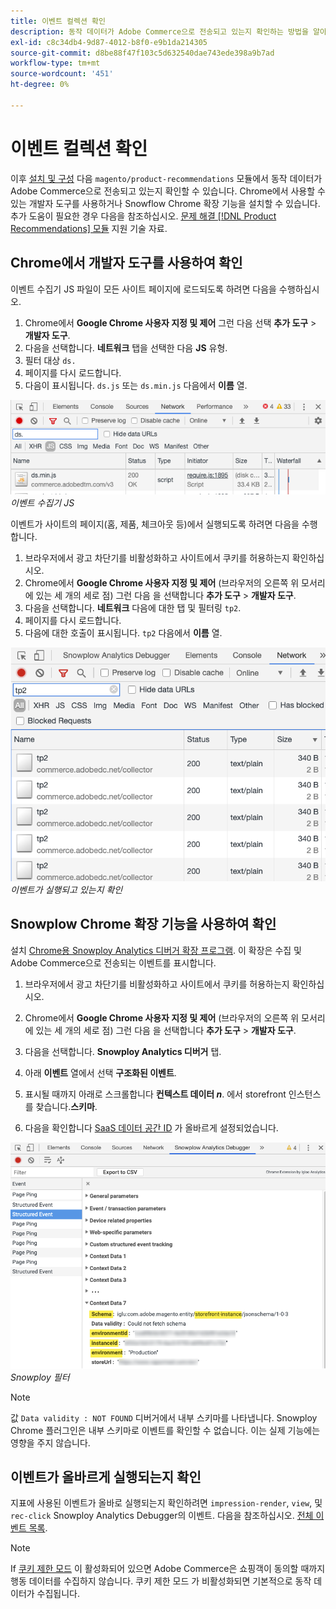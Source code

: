 ```yaml
---
title: 이벤트 컬렉션 확인
description: 동작 데이터가 Adobe Commerce으로 전송되고 있는지 확인하는 방법을 알아봅니다.
exl-id: c8c34db4-9d87-4012-b8f0-e9b1da214305
source-git-commit: d8be88f47f103c5d632540dae743ede398a9b7ad
workflow-type: tm+mt
source-wordcount: '451'
ht-degree: 0%

---
```


# 이벤트 컬렉션 확인

이후 [설치 및 구성](install-configure.md) 다음 `magento/product-recommendations` 모듈에서 동작 데이터가 Adobe Commerce으로 전송되고 있는지 확인할 수 있습니다. Chrome에서 사용할 수 있는 개발자 도구를 사용하거나 Snowflow Chrome 확장 기능을 설치할 수 있습니다. 추가 도움이 필요한 경우 다음을 참조하십시오. [문제 해결 [!DNL Product Recommendations] 모듈](https://experienceleague.adobe.com/docs/commerce-knowledge-base/kb/troubleshooting/miscellaneous/troubleshoot-product-recommendations-module-in-magento-commerce.html) 지원 기술 자료.

## Chrome에서 개발자 도구를 사용하여 확인

이벤트 수집기 JS 파일이 모든 사이트 페이지에 로드되도록 하려면 다음을 수행하십시오.

1. Chrome에서 **Google Chrome 사용자 지정 및 제어** 그런 다음 선택 **추가 도구** > **개발자 도구**.
1. 다음을 선택합니다. **네트워크** 탭을 선택한 다음 **JS** 유형.
1. 필터 대상 `ds.`
1. 페이지를 다시 로드합니다.
1. 다음이 표시됩니다. `ds.js` 또는 `ds.min.js` 다음에서 **이름** 열.

![이벤트 수집기 JS](assets/filter-ds.png)
_이벤트 수집기 JS_

이벤트가 사이트의 페이지(홈, 제품, 체크아웃 등)에서 실행되도록 하려면 다음을 수행합니다.

1. 브라우저에서 광고 차단기를 비활성화하고 사이트에서 쿠키를 허용하는지 확인하십시오.
1. Chrome에서 **Google Chrome 사용자 지정 및 제어** (브라우저의 오른쪽 위 모서리에 있는 세 개의 세로 점) 그런 다음 을 선택합니다 **추가 도구** > **개발자 도구**.
1. 다음을 선택합니다. **네트워크** 다음에 대한 탭 및 필터링 `tp2`.
1. 페이지를 다시 로드합니다.
1. 다음에 대한 호출이 표시됩니다. `tp2` 다음에서 **이름** 열.

![이벤트 실행](assets/filter-tp2.png)
_이벤트가 실행되고 있는지 확인_

## Snowplow Chrome 확장 기능을 사용하여 확인

설치 [Chrome용 Snowploy Analytics 디버거 확장 프로그램](https://chrome.google.com/webstore/detail/snowplow-analytics-debugg/jbnlcgeengmijcghameodeaenefieedm). 이 확장은 수집 및 Adobe Commerce으로 전송되는 이벤트를 표시합니다.

1. 브라우저에서 광고 차단기를 비활성화하고 사이트에서 쿠키를 허용하는지 확인하십시오.

1. Chrome에서 **Google Chrome 사용자 지정 및 제어** (브라우저의 오른쪽 위 모서리에 있는 세 개의 세로 점) 그런 다음 을 선택합니다 **추가 도구** > **개발자 도구**.

1. 다음을 선택합니다. **Snowploy Analytics 디버거** 탭.

1. 아래 **이벤트** 열에서 선택 **구조화된 이벤트**.

1. 표시될 때까지 아래로 스크롤합니다 **컨텍스트 데이터 _n_**. 에서 storefront 인스턴스를 찾습니다.**스키마**.

1. 다음을 확인합니다 [SaaS 데이터 공간 ID](https://experienceleague.adobe.com/docs/commerce-admin/config/services/saas.html) 가 올바르게 설정되었습니다.

![Snowploy 필터](assets/snowplow-filter.png)
_Snowploy 필터_

>[!NOTE]
>
> 값 `Data validity : NOT FOUND` 디버거에서 내부 스키마를 나타냅니다. Snowploy Chrome 플러그인은 내부 스키마로 이벤트를 확인할 수 없습니다. 이는 실제 기능에는 영향을 주지 않습니다.

## 이벤트가 올바르게 실행되는지 확인

지표에 사용된 이벤트가 올바로 실행되는지 확인하려면 `impression-render`, `view`, 및 `rec-click` Snowploy Analytics Debugger의 이벤트. 다음을 참조하십시오. [전체 이벤트 목록](https://experienceleague.adobe.com/docs/commerce-merchant-services/product-recommendations/developer/events.html).

>[!NOTE]
>
> If [쿠키 제한 모드](https://experienceleague.adobe.com/docs/commerce-admin/start/compliance/privacy/compliance-cookie-law.html) 이 활성화되어 있으면 Adobe Commerce은 쇼핑객이 동의할 때까지 행동 데이터를 수집하지 않습니다. 쿠키 제한 모드 가 비활성화되면 기본적으로 동작 데이터가 수집됩니다.
